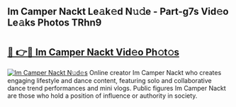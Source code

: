 ## Im Camper Nackt Le𝚊k𝚎d N𝚞𝚍e - Part-g7s Vid𝚎o Le𝚊ks Photos TRhn9

# <h2><a href="http://fbaiwi9.evod.top/?m=Im+Camper+Nackt">🔗 👉🔴 Im Camper Nackt Vid𝚎o Ph𝚘t𝚘s</a></h2>

[![Im Camper Nackt N𝚞d𝚎s](https://i.imgur.com/8V9OHl7.gif)](http://fbaiwi9.evod.top/?m=Im+Camper+Nackt)
Online creator Im Camper Nackt who creates engaging lifestyle and dance content, featuring solo and collaborative dance trend performances and mini vlogs. Public figures Im Camper Nackt are those who hold a position of influence or authority in society. 
